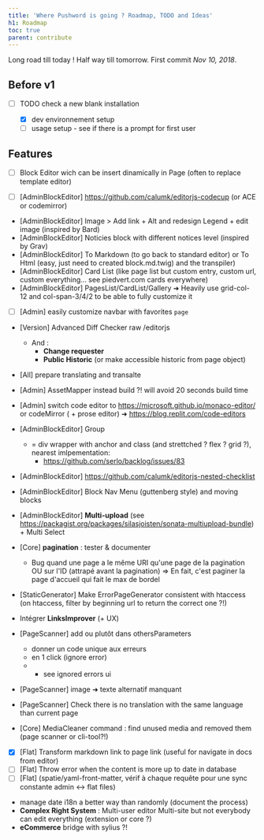 ```yaml
---
title: 'Where Pushword is going ? Roadmap, TODO and Ideas'
h1: Roadmap
toc: true
parent: contribute
---
```


Long road till today ! Half way till tomorrow. First commit _Nov 10, 2018_.

## Before v1

- [ ] TODO check a new blank installation

  - [x] dev environnement setup
  - [ ] usage setup - see if there is a prompt for first user

## Features

- [ ] Block Editor wich can be insert dinamically in Page (often to replace template editor)

- [ ] [AdminBlockEditor] https://github.com/calumk/editorjs-codecup (or ACE or codemirror)

- [AdminBlockEditor] Image > Add link + Alt and redesign Legend + edit image (inspired by Bard)
- [AdminBlockEditor] Noticies block with different notices level (inspired by Grav)
- [AdminBlockEditor] To Markdown (to go back to standard editor) or To Html (easy, just need to created block.md.twig) and the transpiler)
- [AdminBlockEditor] Card List (like page list but custom entry, custom url, custom everything... see piedvert.com cards everywhere)
- [AdminBlockEditor] PagesList/CardList/Gallery ➜ Heavily use grid-col-12 and col-span-3/4/2 to be able to fully customize it

- [ ] [Admin] easily customize navbar with favorites `page`

- [Version] Advanced Diff Checker raw /editorjs

  - And :
    - **Change requester**
    - **Public Historic** (or make accessible historic from page object)

- [All] prepare translating and transalte

- [Admin] AssetMapper instead build ?! will avoid 20 seconds build time
- [Admin] switch code editor to https://microsoft.github.io/monaco-editor/ or codeMirror ( + prose editor) ➜ https://blog.replit.com/code-editors

- [AdminBlockEditor] Group
  - = div wrapper with anchor and class (and strettched ? flex ? grid ?), nearest imlpementation:
    - https://github.com/serlo/backlog/issues/83
- [AdminBlockEditor] https://github.com/calumk/editorjs-nested-checklist
- [AdminBlockEditor] Block Nav Menu (guttenberg style) and moving blocks
- [AdminBlockEditor] **Multi-upload** (see https://packagist.org/packages/silasjoisten/sonata-multiupload-bundle) + Multi Select

- [Core] **pagination** : tester & documenter

  - Bug quand une page a le même URI qu'une page de la pagination OU sur l'ID (attrapé avant la pagination)
    => En fait, c'est paginer la page d'accueil qui fait le max de bordel

- [StaticGenerator] Make ErrorPageGenerator consistent with htaccess (on htaccess, filter by beginning url to return the correct one ?!)

- Intégrer **LinksImprover** (+ UX)

- [PageScanner] add <!-- page-scanner-ignore: what to ignore --> ou plutôt dans othersParameters
  - donner un code unique aux erreurs
  - en 1 click (ignore error)
  - - see ignored errors ui
- [PageScanner] image ➜ texte alternatif manquant
- [PageScanner] Check there is no translation with the same language than current page

- [Core] MediaCleaner command : find unused media and removed them (page scanner or cli-tool?!)

- [x] [Flat] Transform markdown link to page link (useful for navigate in docs from editor)
- [ ] [Flat] Throw error when the content is more up to date in database
- [ ] [Flat] (spatie/yaml-front-matter, vérif à chaque requête pour une sync constante admin <-> flat files)

- manage date i18n a better way than randomly (document the process)
- **Complex Right System** : Multi-user editor Multi-site but not everybody can edit everything (extension or core ?)
- **eCommerce** bridge with sylius ?!
